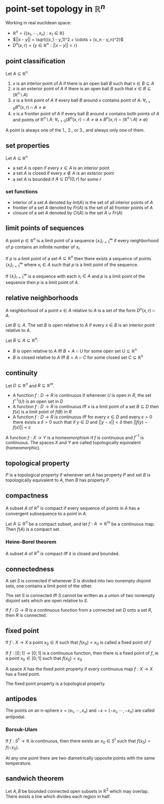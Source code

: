 # point-set topology in $\mathbb R^n$

Working in real euclidean space:

- $\mathbb R^n = \{(x_1, \cdots, x_n) : x_1 \in \mathbb R\}$
- $||x - y|| = \sqrt{(x_1 - y_1)^2 + \cdots + (x_n - y_n)^2}$
- $D^n(x, r) = \{y \in \mathbb R^n : ||x - y|| < r\}$

## point classification

Let $A \subseteq \mathbb R^n$

1. $x$ is an interior point of $A$ if there is an open ball $B$ such that $x \in B \subseteq A$
2. $x$ is an exterior point of $A$ if there is an open ball $B$ such that $x \in B \subseteq (\mathbb R^n \setminus A)$
3. $x$ is a limit point of $A$ if every ball $B$ around $x$ contains point of $A$: $\forall_{r > 0} B^n(x, r) \cap A \neq \emptyset$
4. $x$ is a frontier point of $A$ if every ball $B$ around $x$ contains both points of $A$ and points of $\mathbb R^n \setminus A$: $\forall_{r > 0} (B^n(x, r) \cap A \neq \emptyset \land B^n(x, r) \cap (\mathbb R^n \setminus A) \neq \emptyset)$

A point is always one of the 1., 2., or 3., and always only one of them.

## set properties

Let $A \subseteq \mathbb R^n$

- a set $A$ is open if every $x \in A$ is an interior point
- a set $A$ is closed if every $x \notin A$ is an exterior point
- a set $A$ is bounded if $A \subseteq D^n(0, r)$ for some $r$

### set functions

- interior of a set $A$ denoted by $Int(A)$ is the set of all interior points of $A$
- frontier of a set $A$ denoted by $Fr(A)$ is the set of all frontier points of $A$
- closure of a set $A$ denoted by $Cl(A)$ is the set $A \cup Fr(A)$

## limit points of sequences

A point $p \in \mathbb R^n$ is a limit point of a sequence $\{x_i\}_{i=1}^\infty$ if every neighborhood of $p$ contains an infinite number of $x_i$.

If $p$ is a limit point of a set $A \subseteq \mathbb R^n$ then there exists a sequence of points $\{x_i\}_{i=1}^\infty$ where $x_i \in A$ such that $p$ is a limit point of the sequence.

If $\{x_i\}_{i=1}^\infty$ is a sequence with each $x_i \in A$ and $p$ is a limit point of the sequence then $p$ is a limit point of $A$.

## relative neighborhoods

A neighborhood of a point $x \in A$ relative to $A$ is a set of the form $D^n(x, r) \cap A$.

Let $B \subseteq A$. The set $B$ is open relative to $A$ if every $x \in B$ is an interior point relative to $A$.

Let $B \subseteq A \subseteq \mathbb R^n$:

- $B$ is open relative to $A$ iff $B = A \cap U$ for some open set $U \subseteq \mathbb R^n$
- $B$ is closed relative to $A$ iff $B = A \cap C$ for some closed set $C \subseteq \mathbb R^n$

## continuity

Let $D \subseteq \mathbb R^n$ and $R \subseteq \mathbb R^m$.

- A function $f: D \to R$ is continuous if whenever $U$ is open in $R$, the set $f^{-1}(U)$ is an open set in $D$
- A function $f: D \to R$ is continuous iff $x$ is a limit point of a set $B \subseteq D$ then $f(x)$ is a limit point of $f(B)$ in $R$
- A function $f: D \to R$ is continuous iff for every $x \in D$ and every $\varepsilon > 0$ there exists a $\delta > 0$ such that if $y \in D$ and $||y - x|| < \delta$ then $||f(y) - f(x)|| < \varepsilon$

A function $f: X \to Y$ is a homeomorphism if $f$ is continuous and $f^{-1}$ is continuous. The spaces $X$ and $Y$ are called topologically equivalent (homeomorphic).

## topological property

$P$ is a topological property if whenever set $A$ has property $P$ and set $B$ is topologically equivalent to $A$, then $B$ has property $P$.

## compactness

A subset $A$ of $\mathbb R^n$ is compact if every sequence of points in $A$ has a convergent subsequence to a point in $A$.

Let $A \subseteq \mathbb R^n$ be a compact subset, and let $f: A \to \mathbb R^m$ be a continuous map. Then $f(A)$ is a compact set.

### Heine-Borel theorem

A subset $A$ of $\mathbb R^n$ is compact iff it is closed and bounded.

## connectedness

A set $S$ is connected if whenever $S$ is divided into two nonempty disjoint sets, one contains a limit point of the other.

The set $S$ is connected iff $S$ cannot be written as a union of two nonempty disjoint sets which are open relative to $S$.

If $f: D \to R$ is a continuous function from a connected set $D$ onto a set $R$, then $R$ is connected.

## fixed point

If $f: X \to X$ a point $x_0 \in X$ such that $f(x_0) = x_0$ is called a fixed point of $f$

If $f: [0; 1] \to [0; 1]$ is a continuous function, then there is a fixed point of $f$, ie a point $x_0 \in [0; 1]$ such that $f(x_0) = x_0$

A space $X$ has the fixed point property if every continuous map $f: X \to X$ has a fixed point.

The fixed point property is a topological property.

## antipodes

The points on an n-sphere $x = (x_1, \cdots, x_n)$ and $-x = (-x_1, \cdots, -x_n)$ are called antipodal.

### Borsuk-Ulam

If $f: S^1 \to \mathbb R$ is continuous, then there exists an $x_0 \in S^1$ such that $f(x_0) = f(-x_0)$.

At any one point there are two diametrically opposite points with the same temperature.

## sandwich theorem

Let $A, B$ be bounded connected open subsets in $\mathbb R^2$ which may overlap. There exists a line which divides each region in half.
